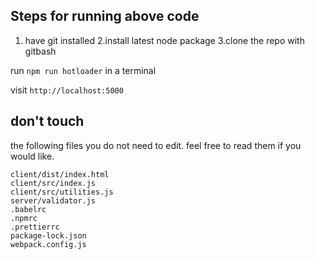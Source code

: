 ## Steps for running above code 
1. have git installed 
2.install latest node package 
3.clone the repo with gitbash
 
run `npm run hotloader` in a terminal

visit `http://localhost:5000`

## don't touch

the following files you do not need to edit. feel free to read them if you would like.

```
client/dist/index.html
client/src/index.js
client/src/utilities.js
server/validator.js
.babelrc
.npmrc
.prettierrc
package-lock.json
webpack.config.js
```
